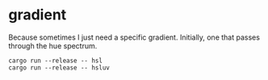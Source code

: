 # gradient

Because sometimes I just need a specific gradient.
Initially, one that passes through the hue spectrum.

```
cargo run --release -- hsl
cargo run --release -- hsluv
```
